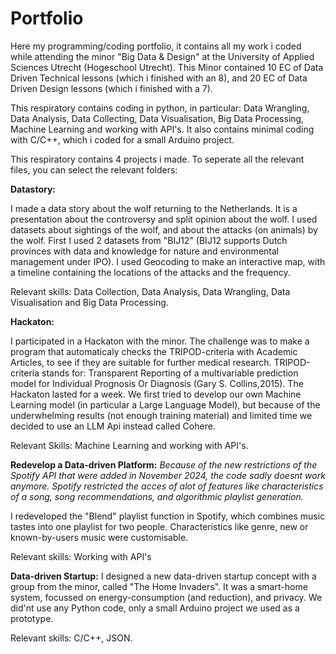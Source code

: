 # Portfolio
Here my programming/coding portfolio, it contains all my work i coded while attending the minor "Big Data & Design" at the University of Applied Sciences Utrecht (Hogeschool Utrecht). This Minor contained 10 EC of Data Driven Technical lessons (which i finished with an 8), and 20 EC of Data Driven Design lessons (which i finished with a 7).

This respiratory contains coding in python, in particular: Data Wrangling, Data Analysis, Data Collecting, Data Visualisation, Big Data Processing, Machine Learning and working with API's. It also contains minimal coding with C/C++, which i coded for a small Arduino project.

This respiratory contains 4 projects i made. To seperate all the relevant files, you can select the relevant folders:


**Datastory:**

I made a data story about the wolf returning to the Netherlands. It is a presentation about the controversy and split opinion about the wolf. I used datasets about sightings of the wolf, and about the attacks (on animals) by the wolf. First I used 2 datasets from "BIJ12" (BIJ12 supports Dutch provinces with data and knowledge for nature and environmental management under IPO). I used Geocoding to make an interactive map, with a timeline containing the locations of the attacks and the frequency.

Relevant skills: Data Collection, Data Analysis, Data Wrangling, Data Visualisation and Big Data Processing.

**Hackaton:**

I participated in a Hackaton with the minor. The challenge was to make a program that automaticaly checks the TRIPOD-criteria with Academic Articles, to see if they are suitable for further medical research. TRIPOD-criteria stands for: Transparent Reporting of a multivariable prediction model for Individual Prognosis Or Diagnosis (Gary S. Collins,2015). The Hackaton lasted for a week.
We first tried to develop our own Machine Learning model (in particular a Large Language Model), but because of the underwhelming results (not enough training material) and limited time we decided to use an LLM Api instead called Cohere.

Relevant Skills: Machine Learning and working with API's.

**Redevelop a Data-driven Platform:**
_Because of the new restrictions of the Spotify API that were added in November 2024, the code sadly doesnt work anymore. Spotify restricted the acces of alot of features like characteristics of a song, song recommendations, and algorithmic playlist generation._

I redeveloped the "Blend" playlist function in Spotify, which combines music tastes into one playlist for two people. Characteristics like genre, new or known-by-users music were customisable. 

Relevant skills: Working with API's

**Data-driven Startup:**
I designed a new data-driven startup concept with a group from the minor, called "The Home Invaders". It was a smart-home system, focussed on energy-consumption (and reduction), and privacy. 
We did'nt use any Python code, only a small Arduino project we used as a prototype.

Relevant skills: C/C++, JSON.




